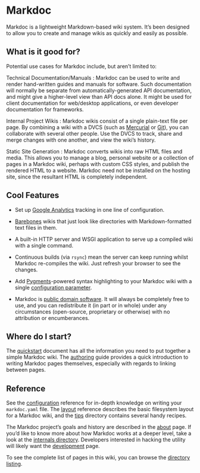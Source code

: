 <!-- title: Index -->

# Markdoc

Markdoc is a lightweight Markdown-based wiki system. It’s been designed to allow you to create and manage wikis as quickly and easily as possible.


## What is it good for?

Potential use cases for Markdoc include, but aren’t limited to:

Technical Documentation/Manuals
:   Markdoc can be used to write and render hand-written guides and manuals for
    software. Such documentation will normally be separate from
    automatically-generated API documentation, and might give a higher-level
    view than API docs alone. It might be used for client documentation for
    web/desktop applications, or even developer documentation for frameworks.

Internal Project Wikis
:   Markdoc wikis consist of a single plain-text file per page. By combining a
    wiki with a DVCS (such as [Mercurial][] or [Git][]), you can collaborate
    with several other people. Use the DVCS to track, share and merge changes
    with one another, and view the wiki’s history.
    
  [Mercurial]: http://mercurial.selenic.com/
  [Git]: http://git-scm.com/

Static Site Generation
:   Markdoc converts wikis into raw HTML files and media. This allows you to
    manage a blog, personal website or a collection of pages in a Markdoc wiki,
    perhaps with custom CSS styles, and publish the rendered HTML to a website.
    Markdoc need not be installed on the hosting site, since the resultant HTML
    is completely independent.


## Cool Features

*   Set up [Google Analytics][] tracking in one line of configuration.

*   [Barebones][] wikis that just look like directories with Markdown-formatted
    text files in them.

*   A built-in HTTP server and WSGI application to serve up a compiled wiki with
    a single command.

*   Continuous builds (via `rsync`) mean the server can keep running whilst
    Markdoc re-compiles the wiki. Just refresh your browser to see the changes.

*   Add [Pygments][]-powered syntax highlighting to your Markdoc wiki with a
    single [configuration parameter][syntax-highlighting].

*   Markdoc is [public domain software][licensing]. It will always be completely
    free to use, and you can redistribute it (in part or in whole) under any
    circumstances (open-source, proprietary or otherwise) with no attribution or
    encumberances.

[google analytics]: /ref/configuration#metadata
[barebones]: /tips/barebones
[pygments]: http://pygments.org/
[syntax-highlighting]: /tips/syntax-highlighting
[licensing]: /about#license


## Where do I start?

The [quickstart](/quickstart) document has all the information you need to put together a simple Markdoc wiki. The [authoring](/authoring) guide provides a quick introduction to writing Markdoc pages themselves, especially with regards to linking between pages.


## Reference

See the [configuration](/ref/configuration) reference for in-depth knowledge on writing your `markdoc.yaml` file. The [layout](/ref/layout) reference describes the basic filesystem layout for a Markdoc wiki, and the [tips](/tips/) directory contains several handy recipes.

The Markdoc project’s goals and history are described in the [about](/about) page. If you’d like to know more about how Markdoc works at a deeper level, take a look at the [internals directory](/internals/). Developers interested in hacking the utility will likely want the [development](/internals/development) page.

To see the complete list of pages in this wiki, you can browse the [directory listing](/_list).
